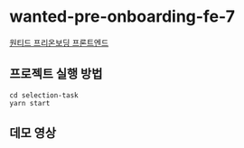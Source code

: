 # wanted-pre-onboarding-fe-7

[원티드 프리온보딩 프론트엔드](https://github.com/walking-sunset/selection-task)

## 프로젝트 실행 방법
```
cd selection-task
yarn start
```
## 데모 영상

